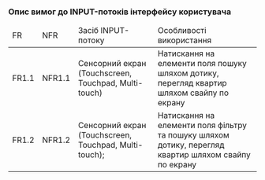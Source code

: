 ### Опис вимог до INPUT-потоків інтерфейсу користувача

<table>
  <thead>
    <tr>
      <td>FR</td>
      <td>NFR</td>
      <td>Засіб INPUT-потоку</td>
      <td>Особливості використання</td>
    </tr>
  </thead>
    <tr>
      <td>FR1.1</td>
      <td>NFR1.1</td>
      <td>Cенсорний екран (Touchscreen, Touchpad, Multi-touch)</td>
      <td>Натискання на елементи поля пошуку шляхом дотику, перегляд квартир шляхом свайпу по екрану</td>
    </tr>
    <tr>
      <td>FR1.2</td>
      <td>NFR1.2</td>
      <td>Cенсорний екран (Touchscreen, Touchpad, Multi-touch);</td>
      <td>Натискання на елементи поля фільтру та пошуку шляхом дотику, перегляд квартир шляхом свайпу по екрану</td>
    </tr>
